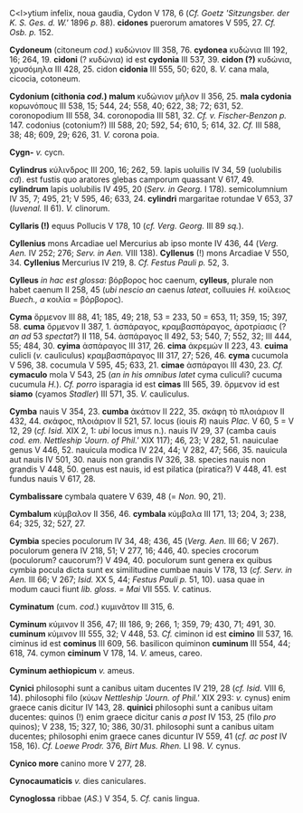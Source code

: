 C\<l\>ytium infelix, noua gaudia, Cydon V 178, 6 (*Cf. Goetz
'Sitzungsber. der K. S. Ges. d. W.'* 1896 *p.* 88). **cidones** puerorum
amatores V 595, 27. *Cf. Osb. p.* 152.

**Cydoneum** (citoneum *cod.*) κυδώνιον III 358, 76. **cydonea** κυδώνια
III 192, 16; 264, 19. **cidoni** (? κυδώνια) id est **cydonia** III 537,
39. **cidon (?)** κυδώνια, χρυσόμηλα III 428, 25. cidon **cidonia** III
555, 50; 620, 8. *V.* cana mala, cicocia, cotoneum.

**Cydonium (cithonia *cod.*) malum** κυδώνιον μῆλον II 356, 25.
**mala cydonia** κορωνόπους III 538, 15; 544, 24; 558, 40; 622, 38; 72;
631, 52. coronopodium III 558, 34. coronopodia III 581, 32. *Cf. v.
Fischer-Benzon p.* 147. codonius (cotonium?) III 588, 20; 592, 54; 610,
5; 614, 32. *Cf.* III 588, 38; 48; 609, 29; 626, 31. *V.* corona poia.

**Cygn-** *v.* cycn.

**Cylindrus** κύλινδρος III 200, 16; 262, 59. lapis uoluilis IV 34, 59
(uolubilis *cd*). est fustis quo aratores glebas cam­porum quassant V
617, 49. **cylindrum** lapis uolubilis IV 495, 20 (*Serv. in Georg.* I
178). semicolumnium IV 35, 7; 495, 21; V 595, 46; 633, 24. **cylindri**
margaritae rotundae V 653, 37 (*Iuvenal.* II 61). *V.* clinorum.

**Cyllaris (!)** equus Pollucis V 178, 10 (*cf. Verg. Georg.* III 89
*sq.*).

**Cyllenius** mons Arcadiae uel Mercurius ab ipso monte IV 436, 44
(*Verg. Aen.* IV 252; 276; *Serv. in Aen.* VIII 138). **Cyllenus** (!)
mons Arcadiae V 550, 34. **Cyllenius** Mercurius IV 219, 8. *Cf. Festus
Pauli p.* 52, 3.

**Cylleus** *in hac est glossa*: βόρβορος hoc caenum, **cylleus**,
plurale non habet caenum II 258, 45 (*ubi nescio an* caenus *lateat*,
colluuies *H.* κοίλειος *Buech., a* κοιλία = βόρβορος).

**Cyma** ὄρμενον III 88, 41; 185, 49; 218, 53 = 233, 50 = 653, 11; 359,
15; 397, 58. **cuma** ὄρμενον II 387, 1. ἀσπάραγος, κραμβασπάραγος,
ἀροτρίασις (? *an ad* 53 *spectat?*) II 118, 54. ἀσπάραγος II 492, 53;
540, 7; 552, 32; III 444, 55; 484, 30. **cyima** ἀσπάραγος III 317, 26.
**cima** ἀκρεμών II 223, 43. **cuima** culicli (*v.* cauliculus)
κραμβασπάραγος III 317, 27; 526, 46. **cyma** cucumola V 596, 38.
cocumula V 595, 45; 633, 21. **cimae** ἀσπάραγοι III 430, 23. *Cf.*
**cymaculo** mola V 543, 25 (*an in his omnibus latet* cyma culiculi?
cucuma cucumula *H.*). *Cf. porro* isparagia id est **cimas** III 565,
39. ὄρμενον id est **siamo** (cyamos *Stadler*) III 571, 35. *V.*
cauliculus.

**Cymba** nauis V 354, 23. **cumba** ἀκάτιον II 222, 35. σκάφη τὸ
πλοιάριον II 432, 44. σκάφος, πλοιάριον II 521, 57. locus (iouis *R*)
nauis *Plac.* V 60, 5 = V 12, 29 (*cf. Isid.* XIX 2, 1: *ubi* locus imus
n.). nauis IV 29, 37 (camba cauis *cod. em. Nettleship 'Journ. of
Phil.'* XIX 117); 46, 23; V 282, 51. nauiculae genus V 446, 52. nauicula
modica IV 224, 44; V 282, 47; 566, 35. nauicula aut nauis IV 501, 30.
nauis non grandis IV 326, 38. species nauis non grandis V 448, 50. genus
est nauis, id est pilatica (piratica?) V 448, 41. est fundus nauis V
617, 28.

**Cymbalissare** cymbala quatere V 639, 48 (= *Non.* 90, 21).

**Cymbalum** κύμβαλον II 356, 46. **cym­bala** κύμβαλα III 171, 13; 204,
3; 238, 64; 325, 32; 527, 27.

**Cymbia** species poculorum IV 34, 48; 436, 45 (*Verg. Aen.* III 66;
V 267). poculorum genera IV 218, 51; V 277, 16; 446, 40. species
crocorum (poculorum? caucorum?) V 494, 40. poculorum sunt genera ex
quibus cymbia pocula dicta sunt ex similitudine cumbae nauis V 178, 13
(*cf. Serv. in Aen.* III 66; V 267; *Isid.* XX 5, 44; *Festus Pauli p.*
51, 10). uasa quae in modum cauci fiunt *lib. gloss. = Mai* VII 555.
*V.* catinus.

**Cyminatum** (cum. *cod.*) κυμινᾶτον III 315, 6.

**Cyminum** κύμινον II 356, 47; III 186, 9; 266, 1; 359, 79; 430, 71;
491, 30. **cuminum** κύμινον III 555, 32; V 448, 53. *Cf.* ciminon id
est **cimino** III 537, 16. ciminus id est **cominus** III 609, 56.
basilicon quiminon **cuminum** III 554, 44; 618, 74. cymon **ciminum** V
178, 14. *V.* ameus, careo.

**Cyminum aethiopicum** *v.* ameus.

**Cynici** philosophi sunt a canibus uitam ducentes IV 219, 28 (*cf.
Isid.* VIII 6, 14). philosophi filo (κύων *Nettleship 'Journ. of Phil.'*
XIX 293: *v.* cynus) enim graece canis dicitur IV 143, 28. **quinici**
philosophi sunt a canibus uitam ducentes: quinos (!) enim graece dicitur
canis *a post* IV 153, 25 (filo *pro* quinos); V 238, 15; 327, 10; 386,
30/31. philosophi sunt a canibus uitam ducentes; philosophi enim graece
canes dicuntur IV 559, 41 (*cf. ac post* IV 158, 16). *Cf. Loewe Prodr.*
376, *Birt Mus. Rhen.* LI 98. *V.* cynus.

**Cynico more** canino more V 277, 28.

**Cynocaumaticis** *v.* dies caniculares.

**Cynoglossa** ribbae (*AS.*) V 354, 5. *Cf.* canis lingua.
